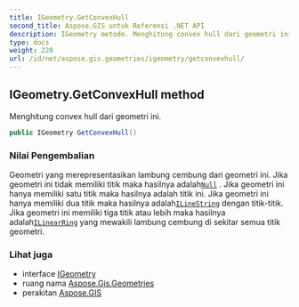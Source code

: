 ```yaml
---
title: IGeometry.GetConvexHull
second_title: Aspose.GIS untuk Referensi .NET API
description: IGeometry metode. Menghitung convex hull dari geometri ini.
type: docs
weight: 220
url: /id/net/aspose.gis.geometries/igeometry/getconvexhull/
---
```

## IGeometry.GetConvexHull method

Menghitung convex hull dari geometri ini.

```csharp
public IGeometry GetConvexHull()
```

### Nilai Pengembalian

Geometri yang merepresentasikan lambung cembung dari geometri ini. Jika geometri ini tidak memiliki titik maka hasilnya adalah[`Null`](../../geometry/null/) . Jika geometri ini hanya memiliki satu titik maka hasilnya adalah titik ini. Jika geometri ini hanya memiliki dua titik maka hasilnya adalah[`ILineString`](../../ilinestring/) dengan titik-titik. Jika geometri ini memiliki tiga titik atau lebih maka hasilnya adalah[`ILinearRing`](../../ilinearring/) yang mewakili lambung cembung di sekitar semua titik geometri.

### Lihat juga

* interface [IGeometry](../)
* ruang nama [Aspose.Gis.Geometries](../../igeometry/)
* perakitan [Aspose.GIS](../../../)


